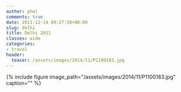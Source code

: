 ```yaml
---
author: phwl
comments: true
date: 2011-12-14 09:27:50+00:00
slug: delhi
title: Delhi 2011
classes: wide
categories:
- travel
header:
  teaser: /assets/images/2014/11/P1100183.jpg
---
```


{% include figure image_path="/assets/images/2014/11/P1100183.jpg" caption="" %}

